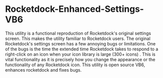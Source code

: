 # Rocketdock-Enhanced-Settings-VB6
This utility is a functional reproduction of Rocketdock's original settings screen. This makes the utility familiar to Rocketdock users. The original Rocketdock's settings screen has a few annoying bugs or limitations. One of the bugs is the time the extended time Rocketdock takes to respond to a right-click on an icon when your icon library is large (300+ icons) . This is vital functionality as it is precisely how you change the appearance or the functionality of any Rocketdock icon. This utility is open source VB6, enhances rocketdock and fixes bugs.
